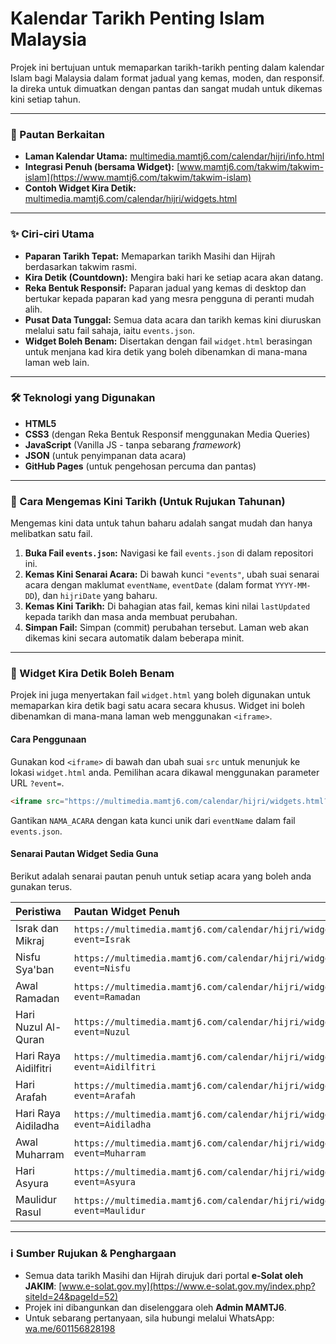 # Kalendar Tarikh Penting Islam Malaysia

Projek ini bertujuan untuk memaparkan tarikh-tarikh penting dalam kalendar Islam bagi Malaysia dalam format jadual yang kemas, moden, dan responsif. Ia direka untuk dimuatkan dengan pantas dan sangat mudah untuk dikemas kini setiap tahun.

---

### 🔗 Pautan Berkaitan

*   **Laman Kalendar Utama:** [multimedia.mamtj6.com/calendar/hijri/info.html](https://multimedia.mamtj6.com/calendar/hijri/info.html)
*   **Integrasi Penuh (bersama Widget):** [www.mamtj6.com/takwim/takwim-islam](https://www.mamtj6.com/takwim/takwim-islam)
*   **Contoh Widget Kira Detik:** [multimedia.mamtj6.com/calendar/hijri/widgets.html](https://multimedia.mamtj6.com/calendar/hijri/widgets.html)

---

### ✨ Ciri-ciri Utama

*   **Paparan Tarikh Tepat:** Memaparkan tarikh Masihi dan Hijrah berdasarkan takwim rasmi.
*   **Kira Detik (Countdown):** Mengira baki hari ke setiap acara akan datang.
*   **Reka Bentuk Responsif:** Paparan jadual yang kemas di desktop dan bertukar kepada paparan kad yang mesra pengguna di peranti mudah alih.
*   **Pusat Data Tunggal:** Semua data acara dan tarikh kemas kini diuruskan melalui satu fail sahaja, iaitu `events.json`.
*   **Widget Boleh Benam:** Disertakan dengan fail `widget.html` berasingan untuk menjana kad kira detik yang boleh dibenamkan di mana-mana laman web lain.

---

### 🛠️ Teknologi yang Digunakan

*   **HTML5**
*   **CSS3** (dengan Reka Bentuk Responsif menggunakan Media Queries)
*   **JavaScript** (Vanilla JS - tanpa sebarang *framework*)
*   **JSON** (untuk penyimpanan data acara)
*   **GitHub Pages** (untuk pengehosan percuma dan pantas)

---

### 🔄 Cara Mengemas Kini Tarikh (Untuk Rujukan Tahunan)

Mengemas kini data untuk tahun baharu adalah sangat mudah dan hanya melibatkan satu fail.

1.  **Buka Fail `events.json`:** Navigasi ke fail `events.json` di dalam repositori ini.
2.  **Kemas Kini Senarai Acara:** Di bawah kunci `"events"`, ubah suai senarai acara dengan maklumat `eventName`, `eventDate` (dalam format `YYYY-MM-DD`), dan `hijriDate` yang baharu.
3.  **Kemas Kini Tarikh:** Di bahagian atas fail, kemas kini nilai `lastUpdated` kepada tarikh dan masa anda membuat perubahan.
4.  **Simpan Fail:** Simpan (commit) perubahan tersebut. Laman web akan dikemas kini secara automatik dalam beberapa minit.

---

### 🧩 Widget Kira Detik Boleh Benam

Projek ini juga menyertakan fail `widget.html` yang boleh digunakan untuk memaparkan kira detik bagi satu acara secara khusus. Widget ini boleh dibenamkan di mana-mana laman web menggunakan `<iframe>`.

#### Cara Penggunaan

Gunakan kod `<iframe>` di bawah dan ubah suai `src` untuk menunjuk ke lokasi `widget.html` anda. Pemilihan acara dikawal menggunakan parameter URL `?event=`.

```html
<iframe src="https://multimedia.mamtj6.com/calendar/hijri/widgets.html?event=NAMA_ACARA" style="width:250px; height:350px; border:none;"></iframe>
```

Gantikan `NAMA_ACARA` dengan kata kunci unik dari `eventName` dalam fail `events.json`.

#### Senarai Pautan Widget Sedia Guna

Berikut adalah senarai pautan penuh untuk setiap acara yang boleh anda gunakan terus.

| Peristiwa | Pautan Widget Penuh |
| :--- | :--- |
| Israk dan Mikraj | `https://multimedia.mamtj6.com/calendar/hijri/widgets.html?event=Israk` |
| Nisfu Sya'ban | `https://multimedia.mamtj6.com/calendar/hijri/widgets.html?event=Nisfu` |
| Awal Ramadan | `https://multimedia.mamtj6.com/calendar/hijri/widgets.html?event=Ramadan` |
| Hari Nuzul Al-Quran | `https://multimedia.mamtj6.com/calendar/hijri/widgets.html?event=Nuzul` |
| Hari Raya Aidilfitri | `https://multimedia.mamtj6.com/calendar/hijri/widgets.html?event=Aidilfitri` |
| Hari Arafah | `https://multimedia.mamtj6.com/calendar/hijri/widgets.html?event=Arafah` |
| Hari Raya Aidiladha | `https://multimedia.mamtj6.com/calendar/hijri/widgets.html?event=Aidiladha` |
| Awal Muharram | `https://multimedia.mamtj6.com/calendar/hijri/widgets.html?event=Muharram` |
| Hari Asyura | `https://multimedia.mamtj6.com/calendar/hijri/widgets.html?event=Asyura` |
| Maulidur Rasul | `https://multimedia.mamtj6.com/calendar/hijri/widgets.html?event=Maulidur` |

---

### ℹ️ Sumber Rujukan & Penghargaan

*   Semua data tarikh Masihi dan Hijrah dirujuk dari portal **e-Solat oleh JAKIM**: [www.e-solat.gov.my](https://www.e-solat.gov.my/index.php?siteId=24&pageId=52)
*   Projek ini dibangunkan dan diselenggara oleh **Admin MAMTJ6**.
*   Untuk sebarang pertanyaan, sila hubungi melalui WhatsApp: [wa.me/601156828198](https://wa.me/601156828198)

